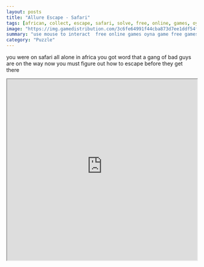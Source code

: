```yaml
---
layout: posts
title: "Allure Escape - Safari"
tags: [african, collect, escape, safari, solve, free, online, games, oyna, game, free, games, play, play, games]
image: "https://img.gamedistribution.com/3c6fe64991f44cba873d7ee1ddf54fb0.jpg"
summary: "use mouse to interact  free online games oyna game free games play play games"
category: "Puzzle"
---
```


you were on safari all alone in africa you got word that a gang of bad guys are on the way now you must figure out how to escape before they get there

<iframe width="100%" height="480px;" src="https://flash.gamedistribution.com?game=3c6fe64991f44cba873d7ee1ddf54fb0"></iframe>